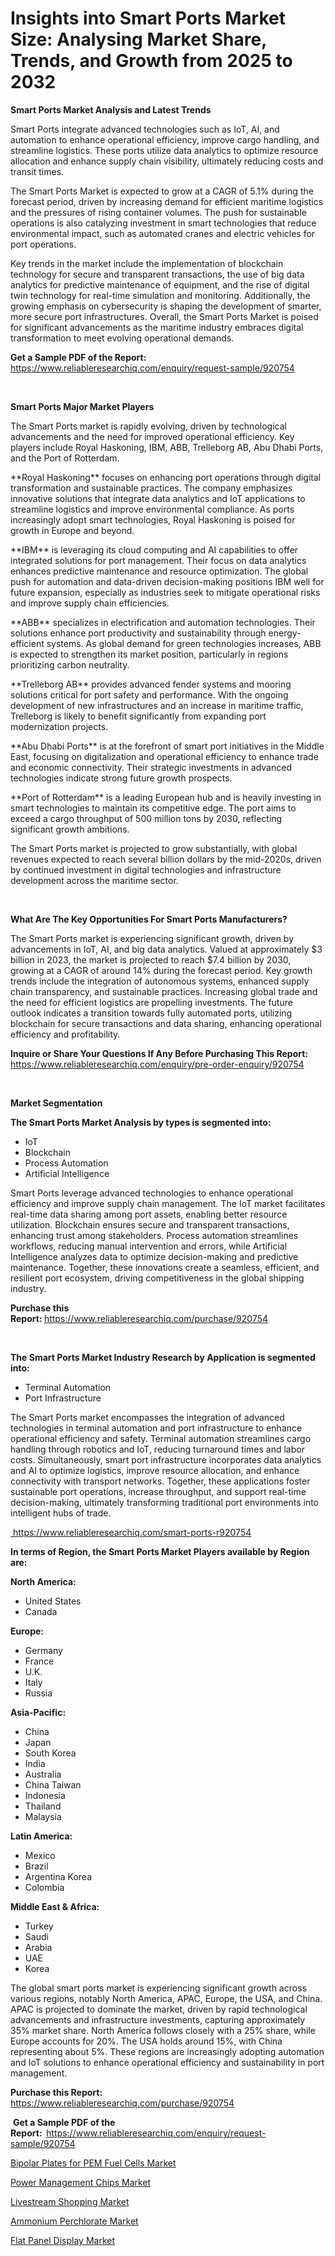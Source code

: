 <p><h1>Insights into Smart Ports Market Size: Analysing Market Share, Trends, and Growth from 2025 to 2032</h1></p><p><strong>Smart Ports Market Analysis and Latest Trends</strong></p>
<p><p>Smart Ports integrate advanced technologies such as IoT, AI, and automation to enhance operational efficiency, improve cargo handling, and streamline logistics. These ports utilize data analytics to optimize resource allocation and enhance supply chain visibility, ultimately reducing costs and transit times. </p><p>The Smart Ports Market is expected to grow at a CAGR of 5.1% during the forecast period, driven by increasing demand for efficient maritime logistics and the pressures of rising container volumes. The push for sustainable operations is also catalyzing investment in smart technologies that reduce environmental impact, such as automated cranes and electric vehicles for port operations.</p><p>Key trends in the market include the implementation of blockchain technology for secure and transparent transactions, the use of big data analytics for predictive maintenance of equipment, and the rise of digital twin technology for real-time simulation and monitoring. Additionally, the growing emphasis on cybersecurity is shaping the development of smarter, more secure port infrastructures. Overall, the Smart Ports Market is poised for significant advancements as the maritime industry embraces digital transformation to meet evolving operational demands.</p></p>
<p><strong>Get a Sample PDF of the Report:&nbsp;</strong> <a href="https://www.reliableresearchiq.com/enquiry/request-sample/920754?utm_campaign=1896&utm_medium=2&utm_source=Github&utm_content=ia&utm_term=07032025&utm_id=smart-ports">https://www.reliableresearchiq.com/enquiry/request-sample/920754</a></p>
<p>&nbsp;</p>
<p><strong>Smart Ports Major Market Players</strong></p>
<p><p>The Smart Ports market is rapidly evolving, driven by technological advancements and the need for improved operational efficiency. Key players include Royal Haskoning, IBM, ABB, Trelleborg AB, Abu Dhabi Ports, and the Port of Rotterdam.</p><p>**Royal Haskoning** focuses on enhancing port operations through digital transformation and sustainable practices. The company emphasizes innovative solutions that integrate data analytics and IoT applications to streamline logistics and improve environmental compliance. As ports increasingly adopt smart technologies, Royal Haskoning is poised for growth in Europe and beyond.</p><p>**IBM** is leveraging its cloud computing and AI capabilities to offer integrated solutions for port management. Their focus on data analytics enhances predictive maintenance and resource optimization. The global push for automation and data-driven decision-making positions IBM well for future expansion, especially as industries seek to mitigate operational risks and improve supply chain efficiencies.</p><p>**ABB** specializes in electrification and automation technologies. Their solutions enhance port productivity and sustainability through energy-efficient systems. As global demand for green technologies increases, ABB is expected to strengthen its market position, particularly in regions prioritizing carbon neutrality.</p><p>**Trelleborg AB** provides advanced fender systems and mooring solutions critical for port safety and performance. With the ongoing development of new infrastructures and an increase in maritime traffic, Trelleborg is likely to benefit significantly from expanding port modernization projects.</p><p>**Abu Dhabi Ports** is at the forefront of smart port initiatives in the Middle East, focusing on digitalization and operational efficiency to enhance trade and economic connectivity. Their strategic investments in advanced technologies indicate strong future growth prospects.</p><p>**Port of Rotterdam** is a leading European hub and is heavily investing in smart technologies to maintain its competitive edge. The port aims to exceed a cargo throughput of 500 million tons by 2030, reflecting significant growth ambitions.</p><p>The Smart Ports market is projected to grow substantially, with global revenues expected to reach several billion dollars by the mid-2020s, driven by continued investment in digital technologies and infrastructure development across the maritime sector.</p></p>
<p>&nbsp;</p>
<p><strong>What Are The Key Opportunities For Smart Ports Manufacturers?</strong></p>
<p><p>The Smart Ports market is experiencing significant growth, driven by advancements in IoT, AI, and big data analytics. Valued at approximately $3 billion in 2023, the market is projected to reach $7.4 billion by 2030, growing at a CAGR of around 14% during the forecast period. Key growth trends include the integration of autonomous systems, enhanced supply chain transparency, and sustainable practices. Increasing global trade and the need for efficient logistics are propelling investments. The future outlook indicates a transition towards fully automated ports, utilizing blockchain for secure transactions and data sharing, enhancing operational efficiency and profitability.</p></p>
<p><strong>Inquire or Share Your Questions If Any Before Purchasing This Report:</strong> <a href="https://www.reliableresearchiq.com/enquiry/pre-order-enquiry/920754?utm_campaign=1896&utm_medium=2&utm_source=Github&utm_content=ia&utm_term=07032025&utm_id=smart-ports">https://www.reliableresearchiq.com/enquiry/pre-order-enquiry/920754</a></p>
<p>&nbsp;</p>
<p><strong>Market Segmentation</strong></p>
<p><strong>The Smart Ports Market Analysis by types is segmented into:</strong></p>
<p><ul><li>IoT</li><li>Blockchain</li><li>Process Automation</li><li>Artificial Intelligence</li></ul></p>
<p><p>Smart Ports leverage advanced technologies to enhance operational efficiency and improve supply chain management. The IoT market facilitates real-time data sharing among port assets, enabling better resource utilization. Blockchain ensures secure and transparent transactions, enhancing trust among stakeholders. Process automation streamlines workflows, reducing manual intervention and errors, while Artificial Intelligence analyzes data to optimize decision-making and predictive maintenance. Together, these innovations create a seamless, efficient, and resilient port ecosystem, driving competitiveness in the global shipping industry.</p></p>
<p><strong>Purchase this Report:&nbsp;</strong><a href="https://www.reliableresearchiq.com/purchase/920754?utm_campaign=1896&utm_medium=2&utm_source=Github&utm_content=ia&utm_term=07032025&utm_id=smart-ports">https://www.reliableresearchiq.com/purchase/920754</a></p>
<p>&nbsp;</p>
<p><strong>The Smart Ports Market Industry Research by Application is segmented into:</strong></p>
<p><ul><li>Terminal Automation</li><li>Port Infrastructure</li></ul></p>
<p><p>The Smart Ports market encompasses the integration of advanced technologies in terminal automation and port infrastructure to enhance operational efficiency and safety. Terminal automation streamlines cargo handling through robotics and IoT, reducing turnaround times and labor costs. Simultaneously, smart port infrastructure incorporates data analytics and AI to optimize logistics, improve resource allocation, and enhance connectivity with transport networks. Together, these applications foster sustainable port operations, increase throughput, and support real-time decision-making, ultimately transforming traditional port environments into intelligent hubs of trade.</p></p>
<p><a href="https://www.reliableresearchiq.com/smart-ports-r920754?utm_campaign=1896&utm_medium=2&utm_source=Github&utm_content=ia&utm_term=07032025&utm_id=smart-ports">&nbsp;https://www.reliableresearchiq.com/smart-ports-r920754</a></p>
<p><strong>In terms of Region, the Smart Ports Market Players available by Region are:</strong></p>
<p>
    <p> <strong> North America: </strong>
        <ul>
            <li>United States</li>
            <li>Canada</li>
        </ul>
        </p> 
    <p> <strong> Europe: </strong>
        <ul>
            <li>Germany</li>
            <li>France</li>
            <li>U.K.</li>
            <li>Italy</li>
            <li>Russia</li>
        </ul>
        </p> 
    <p> <strong> Asia-Pacific: </strong>
        <ul>
            <li>China</li>
            <li>Japan</li>
            <li>South Korea</li>
            <li>India</li>
            <li>Australia</li>
            <li>China Taiwan</li>
            <li>Indonesia</li>
            <li>Thailand</li>
            <li>Malaysia</li>
        </ul>
        </p> 
    <p> <strong> Latin America: </strong>
        <ul>
            <li>Mexico</li>
            <li>Brazil</li>
            <li>Argentina Korea</li>
            <li>Colombia</li>
        </ul>
        </p> 
    <p> <strong> Middle East & Africa: </strong>
        <ul>
            <li>Turkey</li>
            <li>Saudi</li>
            <li>Arabia</li>
            <li>UAE</li>
            <li>Korea</li>
        </ul>
    </p>
    </p>
<p><p>The global smart ports market is experiencing significant growth across various regions, notably North America, APAC, Europe, the USA, and China. APAC is projected to dominate the market, driven by rapid technological advancements and infrastructure investments, capturing approximately 35% market share. North America follows closely with a 25% share, while Europe accounts for 20%. The USA holds around 15%, with China representing about 5%. These regions are increasingly adopting automation and IoT solutions to enhance operational efficiency and sustainability in port management.</p></p>
<p><strong>Purchase this Report: </strong><a href="https://www.reliableresearchiq.com/purchase/920754?utm_campaign=1896&utm_medium=2&utm_source=Github&utm_content=ia&utm_term=07032025&utm_id=smart-ports">https://www.reliableresearchiq.com/purchase/920754</a></p>
<p>&nbsp;<strong>Get a Sample PDF of the Report:&nbsp;&nbsp;</strong><a href="https://www.reliableresearchiq.com/enquiry/request-sample/920754?utm_campaign=1896&utm_medium=2&utm_source=Github&utm_content=ia&utm_term=07032025&utm_id=smart-ports">https://www.reliableresearchiq.com/enquiry/request-sample/920754</a></p>
<p><strong></strong></p>
<p><p><a href="https://www.linkedin.com/pulse/bipolar-plates-pem-fuel-cells-market-report-2025-2032-4zkzf?utm_campaign=1896&utm_medium=2&utm_source=Github&utm_content=ia&utm_term=07032025&utm_id=smart-ports">Bipolar Plates for PEM Fuel Cells Market</a></p><p><a href="https://www.linkedin.com/pulse/power-management-chips-market-size-application-revenue-n1j4f?utm_campaign=1896&utm_medium=2&utm_source=Github&utm_content=ia&utm_term=07032025&utm_id=smart-ports">Power Management Chips Market</a></p><p><a href="https://github.com/guzasbahsas/Market-Research-Report-List-1/blob/main/livestream-shopping-market.md?utm_campaign=1896&utm_medium=2&utm_source=Github&utm_content=ia&utm_term=07032025&utm_id=smart-ports">Livestream Shopping Market</a></p><p><a href="https://github.com/nagateyisu29/Market-Research-Report-List-1/blob/main/ammonium-perchlorate-market.md?utm_campaign=1896&utm_medium=2&utm_source=Github&utm_content=ia&utm_term=07032025&utm_id=smart-ports">Ammonium Perchlorate Market</a></p><p><a href="https://www.linkedin.com/pulse/flat-panel-display-market-revenue-demand-forecast-107-xzi3f?utm_campaign=1896&utm_medium=2&utm_source=Github&utm_content=ia&utm_term=07032025&utm_id=smart-ports">Flat Panel Display Market</a></p></p>